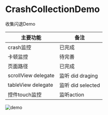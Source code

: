 # CrashCollectionDemo
收集闪退Demo

主要功能|备注
----- | -----
crash监控|已完成
卡顿监控|待完善
页面路径|已完成
scrollView delegate|监听 did draging
tableView delegate|监听 did selected
控件touch监控|监听action

![demo](https://raw.githubusercontent.com/xietao3/CrashCollectionDemo/master/2E740DFD-E9B5-4C94-8351-298F416DDC7D.png)
